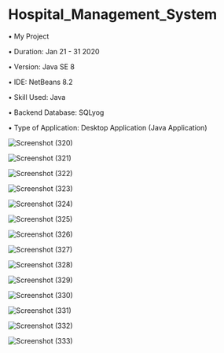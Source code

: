 # Hospital_Management_System

• My Project

• Duration: Jan 21 - 31 2020

• Version: Java SE 8

• IDE: NetBeans 8.2

• Skill Used: Java

• Backend Database: SQLyog

• Type of Application: Desktop Application (Java Application)

![Screenshot (320)](https://user-images.githubusercontent.com/55613764/90713144-457eb800-e2d7-11ea-8bac-77bc42317d2f.png)

![Screenshot (321)](https://user-images.githubusercontent.com/55613764/90713150-4b749900-e2d7-11ea-8b0e-4e871eb6d8f5.png)

![Screenshot (322)](https://user-images.githubusercontent.com/55613764/90713161-53ccd400-e2d7-11ea-83a8-01a5f5022e73.png)

![Screenshot (323)](https://user-images.githubusercontent.com/55613764/90713170-5af3e200-e2d7-11ea-9f77-df52aaac617f.png)

![Screenshot (324)](https://user-images.githubusercontent.com/55613764/90713184-61825980-e2d7-11ea-90cb-e79758d6a1c8.png)

![Screenshot (325)](https://user-images.githubusercontent.com/55613764/90713201-6e9f4880-e2d7-11ea-80ba-b9402bc37295.png)

![Screenshot (326)](https://user-images.githubusercontent.com/55613764/90713215-77901a00-e2d7-11ea-9a35-07d99a6b1bf2.png)

![Screenshot (327)](https://user-images.githubusercontent.com/55613764/90713229-7eb72800-e2d7-11ea-8165-3001ec3bb455.png)

![Screenshot (328)](https://user-images.githubusercontent.com/55613764/90713243-85459f80-e2d7-11ea-9737-a60fb6bb6636.png)

![Screenshot (329)](https://user-images.githubusercontent.com/55613764/90713274-8d9dda80-e2d7-11ea-879f-99439c224295.png)

![Screenshot (330)](https://user-images.githubusercontent.com/55613764/90713287-92fb2500-e2d7-11ea-8623-4e4ae8089a60.png)

![Screenshot (331)](https://user-images.githubusercontent.com/55613764/90713301-99899c80-e2d7-11ea-83d7-228b4cad7231.png)

![Screenshot (332)](https://user-images.githubusercontent.com/55613764/90713309-9e4e5080-e2d7-11ea-9bbd-d6549c521582.png)

![Screenshot (333)](https://user-images.githubusercontent.com/55613764/90713325-a3130480-e2d7-11ea-80fe-4d9e9f0297df.png)









